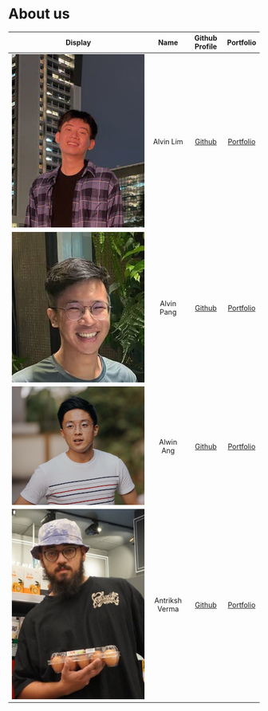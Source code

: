 # About us

Display | Name | Github Profile | Portfolio 
--------|:----:|:--------------:|:---------:
![](images/AlvinLimProfilePic.jpg) | Alvin Lim | [Github](https://github.com/Alvinlj00) | [Portfolio](docs/team/alvinlj00.md)
![](images/AlvinPangProfilePic.jpg) | Alvin Pang | [Github](https://github.com/crabnuggets) | [Portfolio](docs/team/crabnuggets.md)
![](images/AlwinAngProfilePic.JPG) | Alwin Ang | [Github](https://github.com/alwinangys) | [Portfolio](docs/team/alwinangys.md)
![](images/Antriksh_profile_pic.jpg) | Antriksh Verma | [Github](https://github.com/antrikshv) | [Portfolio](docs/team/antrikshv.md)
